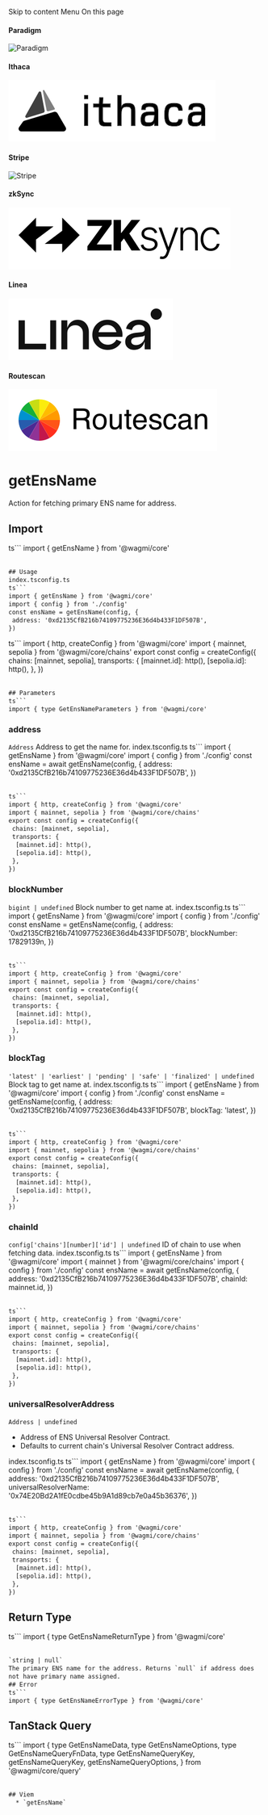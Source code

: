 Skip to content 
Menu
On this page
#### Paradigm
![Paradigm](https://raw.githubusercontent.com/wevm/.github/main/content/sponsors/paradigm-light.svg)
#### Ithaca
![Ithaca](https://raw.githubusercontent.com/wevm/.github/main/content/sponsors/ithaca-light.svg)
#### Stripe
![Stripe](https://raw.githubusercontent.com/wevm/.github/main/content/sponsors/stripe-light.svg)
#### zkSync
![zkSync](https://raw.githubusercontent.com/wevm/.github/main/content/sponsors/zksync-light.svg)
#### Linea
![Linea](https://raw.githubusercontent.com/wevm/.github/main/content/sponsors/linea-light.svg)
#### Routescan
![Routescan](https://raw.githubusercontent.com/wevm/.github/main/content/sponsors/routescan-light.svg)
# getEnsName ​
Action for fetching primary ENS name for address.
## Import ​
ts```
import { getEnsName } from '@wagmi/core'
```

## Usage ​
index.tsconfig.ts
ts```
import { getEnsName } from '@wagmi/core'
import { config } from './config'
const ensName = getEnsName(config, {
 address: '0xd2135CfB216b74109775236E36d4b433F1DF507B',
})
```

ts```
import { http, createConfig } from '@wagmi/core'
import { mainnet, sepolia } from '@wagmi/core/chains'
export const config = createConfig({
 chains: [mainnet, sepolia],
 transports: {
  [mainnet.id]: http(),
  [sepolia.id]: http(),
 },
})
```

## Parameters ​
ts```
import { type GetEnsNameParameters } from '@wagmi/core'
```

### address ​
`Address`
Address to get the name for.
index.tsconfig.ts
ts```
import { getEnsName } from '@wagmi/core'
import { config } from './config'
const ensName = await getEnsName(config, {
 address: '0xd2135CfB216b74109775236E36d4b433F1DF507B', 
})
```

ts```
import { http, createConfig } from '@wagmi/core'
import { mainnet, sepolia } from '@wagmi/core/chains'
export const config = createConfig({
 chains: [mainnet, sepolia],
 transports: {
  [mainnet.id]: http(),
  [sepolia.id]: http(),
 },
})
```

### blockNumber ​
`bigint | undefined`
Block number to get name at.
index.tsconfig.ts
ts```
import { getEnsName } from '@wagmi/core'
import { config } from './config'
const ensName = getEnsName(config, {
 address: '0xd2135CfB216b74109775236E36d4b433F1DF507B',
 blockNumber: 17829139n, 
})
```

ts```
import { http, createConfig } from '@wagmi/core'
import { mainnet, sepolia } from '@wagmi/core/chains'
export const config = createConfig({
 chains: [mainnet, sepolia],
 transports: {
  [mainnet.id]: http(),
  [sepolia.id]: http(),
 },
})
```

### blockTag ​
`'latest' | 'earliest' | 'pending' | 'safe' | 'finalized' | undefined`
Block tag to get name at.
index.tsconfig.ts
ts```
import { getEnsName } from '@wagmi/core'
import { config } from './config'
const ensName = getEnsName(config, {
 address: '0xd2135CfB216b74109775236E36d4b433F1DF507B',
 blockTag: 'latest', 
})
```

ts```
import { http, createConfig } from '@wagmi/core'
import { mainnet, sepolia } from '@wagmi/core/chains'
export const config = createConfig({
 chains: [mainnet, sepolia],
 transports: {
  [mainnet.id]: http(),
  [sepolia.id]: http(),
 },
})
```

### chainId ​
`config['chains'][number]['id'] | undefined`
ID of chain to use when fetching data.
index.tsconfig.ts
ts```
import { getEnsName } from '@wagmi/core'
import { mainnet } from '@wagmi/core/chains'
import { config } from './config'
const ensName = await getEnsName(config, {
 address: '0xd2135CfB216b74109775236E36d4b433F1DF507B',
 chainId: mainnet.id, 
})
```

ts```
import { http, createConfig } from '@wagmi/core'
import { mainnet, sepolia } from '@wagmi/core/chains'
export const config = createConfig({
 chains: [mainnet, sepolia],
 transports: {
  [mainnet.id]: http(),
  [sepolia.id]: http(),
 },
})
```

### universalResolverAddress ​
`Address | undefined`
  * Address of ENS Universal Resolver Contract.
  * Defaults to current chain's Universal Resolver Contract address.


index.tsconfig.ts
ts```
import { getEnsName } from '@wagmi/core'
import { config } from './config'
const ensName = await getEnsName(config, {
 address: '0xd2135CfB216b74109775236E36d4b433F1DF507B',
 universalResolverName: '0x74E20Bd2A1fE0cdbe45b9A1d89cb7e0a45b36376', 
})
```

ts```
import { http, createConfig } from '@wagmi/core'
import { mainnet, sepolia } from '@wagmi/core/chains'
export const config = createConfig({
 chains: [mainnet, sepolia],
 transports: {
  [mainnet.id]: http(),
  [sepolia.id]: http(),
 },
})
```

## Return Type ​
ts```
import { type GetEnsNameReturnType } from '@wagmi/core'
```

`string | null`
The primary ENS name for the address. Returns `null` if address does not have primary name assigned.
## Error ​
ts```
import { type GetEnsNameErrorType } from '@wagmi/core'
```

## TanStack Query ​
ts```
import {
 type GetEnsNameData,
 type GetEnsNameOptions,
 type GetEnsNameQueryFnData,
 type GetEnsNameQueryKey,
 getEnsNameQueryKey,
 getEnsNameQueryOptions,
} from '@wagmi/core/query'
```

## Viem ​
  * `getEnsName`


